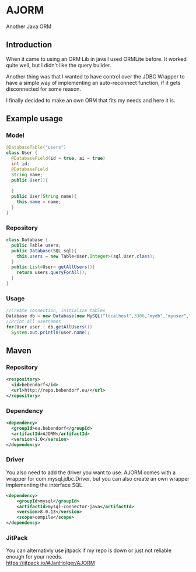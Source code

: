 # AJORM
Another Java ORM

## Introduction
When it came to using an ORM Lib in java I used ORMLite before. It worked quite well, but I didn't like the query builder.

Another thing was that I wanted to have control over the JDBC Wrapper to have a simple way of implementing an auto-reconnect function, if it gets disconnected for some reason. 

I finally decided to make an own ORM that fits my needs and here it is.

## Example usage

### Model
```java
@DatabaseTable("users")
class User {
  @DatabaseField(id = true, ai = true)
  int id;
  @DatabaseField
  String name;
  public User(){
    
  }
  public User(String name){
    this.name = name;
  }
}
```
### Repository
```java
class Database {
  public Table users;
  public Database(SQL sql){
    this.users = new Table<User,Integer>(sql,User.class);
  }
  public List<User> getAllUsers(){
    return users.queryForAll();
  }
}
```
### Usage
```java
//Create connection, initialize tables
Database db = new Database(new MySQL("localhost",3306,"mydb","myuser","changeme1234"));
//Print all usernames
for(User user : db.getAllUsers())
  System.out.println(user.name);
```

## Maven

### Repository
```xml
<respository>
  <id>bebendorf</id>
  <url>http://repo.bebendorf.eu/</url>
</repository>
```
### Dependency
```xml
<dependency>
  <groupId>eu.bebendorf</groupId>
  <artifactId>AJORM</artifactId>
  <version>1.0</version>
</dependency>
```
### Driver
You also need to add the driver you want to use. AJORM comes with a wrapper for com.mysql.jdbc.Driver, but you can also create an own wrapper implementing the interface SQL.
```xml
<dependency>
    <groupId>mysql</groupId>
    <artifactId>mysql-connector-java</artifactId>
    <version>8.0.13</version>
    <scope>compile</scope>
</dependency>
```

### JitPack
You can alternativly use jitpack if my repo is down or just not reliable enough for your needs.  
https://jitpack.io/#JanHolger/AJORM
